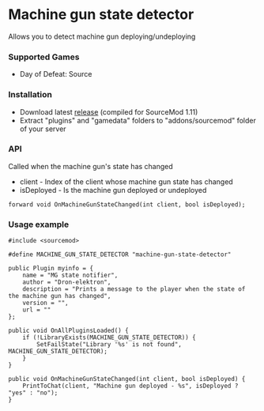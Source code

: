 # Machine gun state detector

Allows you to detect machine gun deploying/undeploying

### Supported Games

* Day of Defeat: Source

### Installation

* Download latest [release](https://github.com/dronelektron/machine-gun-state-detector/releases) (compiled for SourceMod 1.11)
* Extract "plugins" and "gamedata" folders to "addons/sourcemod" folder of your server

### API

Called when the machine gun's state has changed

* client - Index of the client whose machine gun state has changed
* isDeployed - Is the machine gun deployed or undeployed

```
forward void OnMachineGunStateChanged(int client, bool isDeployed);
```

### Usage example

```
#include <sourcemod>

#define MACHINE_GUN_STATE_DETECTOR "machine-gun-state-detector"

public Plugin myinfo = {
    name = "MG state notifier",
    author = "Dron-elektron",
    description = "Prints a message to the player when the state of the machine gun has changed",
    version = "",
    url = ""
};

public void OnAllPluginsLoaded() {
    if (!LibraryExists(MACHINE_GUN_STATE_DETECTOR)) {
        SetFailState("Library '%s' is not found", MACHINE_GUN_STATE_DETECTOR);
    }
}

public void OnMachineGunStateChanged(int client, bool isDeployed) {
    PrintToChat(client, "Machine gun deployed - %s", isDeployed ? "yes" : "no");
}
